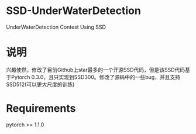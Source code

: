 # SSD-UnderWaterDetection
UnderWaterDetection Contest Using SSD
# 说明
兴趣使然，修改了目前Github上star最多的一个开源SSD代码，但是该SSD代码基于Pytorch 0.3.0，且只实现到SSD300。修改了源码中的一些bug，并且支持SSD512(可以更大尺度的训练)
# Requirements
pytorch >= 1.1.0
